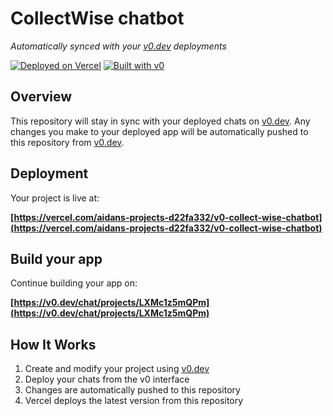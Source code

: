 # CollectWise chatbot

*Automatically synced with your [v0.dev](https://v0.dev) deployments*

[![Deployed on Vercel](https://img.shields.io/badge/Deployed%20on-Vercel-black?style=for-the-badge&logo=vercel)](https://vercel.com/aidans-projects-d22fa332/v0-collect-wise-chatbot)
[![Built with v0](https://img.shields.io/badge/Built%20with-v0.dev-black?style=for-the-badge)](https://v0.dev/chat/projects/LXMc1z5mQPm)

## Overview

This repository will stay in sync with your deployed chats on [v0.dev](https://v0.dev).
Any changes you make to your deployed app will be automatically pushed to this repository from [v0.dev](https://v0.dev).

## Deployment

Your project is live at:

**[https://vercel.com/aidans-projects-d22fa332/v0-collect-wise-chatbot](https://vercel.com/aidans-projects-d22fa332/v0-collect-wise-chatbot)**

## Build your app

Continue building your app on:

**[https://v0.dev/chat/projects/LXMc1z5mQPm](https://v0.dev/chat/projects/LXMc1z5mQPm)**

## How It Works

1. Create and modify your project using [v0.dev](https://v0.dev)
2. Deploy your chats from the v0 interface
3. Changes are automatically pushed to this repository
4. Vercel deploys the latest version from this repository
